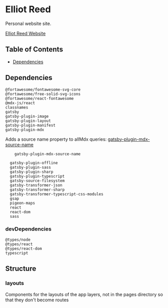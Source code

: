 # Elliot Reed

Personal website site.

[Elliot Reed Website](https:/elliotreed.dev)

## Table of Contents

- [Dependencies](#dependencies)

## Dependencies

```console
@fortawesome/fontawesome-svg-core
@fortawesome/free-solid-svg-icons
@fortawesome/react-fontawesome
@mdx-js/react
classnames
gatsby
gatsby-plugin-image
gatsby-plugin-layout
gatsby-plugin-manifest
gatsby-plugin-mdx
```

  Adds a source name property to allMdx queries:  [gatsby-plugin-mdx-source-name](https://www.gatsbyjs.com/plugins/gatsby-plugin-mdx-source-name/)

```console
    gatsby-plugin-mdx-source-name
```

```console
  gatsby-plugin-offline
  gatsby-plugin-sass
  gatsby-plugin-sharp
  gatsby-plugin-typescript
  gatsby-source-filesystem
  gatsby-transformer-json
  gatsby-transformer-sharp
  gatsby-transformer-typescript-css-modules
  gsap
  pigeon-maps
  react
  react-dom
  sass
```

### devDependencies

```console
@types/node
@types/react
@types/react-dom
typescript
```

## Structure

### layouts

Components for the layouts of the app layers, not in the pages directory so that they don't become routes
